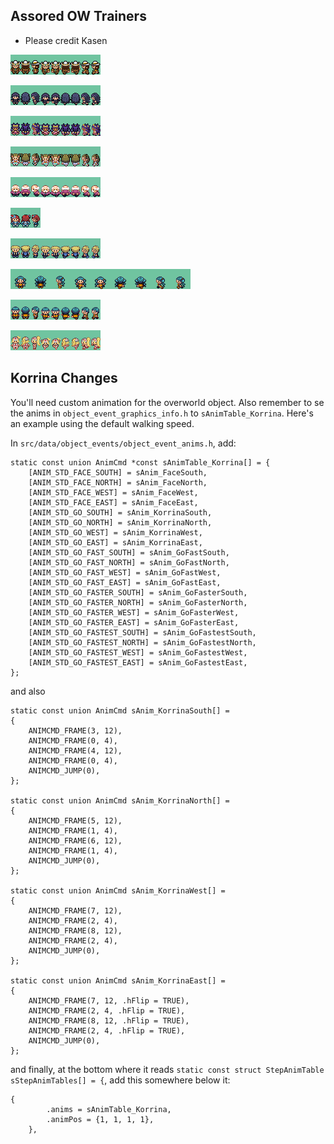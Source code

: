 ## Assored OW Trainers
- Please credit Kasen

![clay.png](clay.png)

![hexmaniac_object.png](hexmaniac_object.png)

![iris.png](iris.png)

![jasmine_ow.png](jasmine_ow.png)

![old_man.png](old_man.png)

![skyla_ow.png](skyla_ow.png)

![volkner_ow.png](volkner_ow.png)

![bw_ace_trainer_f.png](bw_ace_trainer_f.png)

![bw_ace_trainer_m.png](bw_ace_trainer_m.png)

![korrina.png](korrina.png)

## Korrina Changes

You'll need custom animation for the overworld object. Also remember to se the anims in `object_event_graphics_info.h` to `sAnimTable_Korrina`. Here's an example using the default walking speed.

In `src/data/object_events/object_event_anims.h`, add:

```
static const union AnimCmd *const sAnimTable_Korrina[] = {
    [ANIM_STD_FACE_SOUTH] = sAnim_FaceSouth,
    [ANIM_STD_FACE_NORTH] = sAnim_FaceNorth,
    [ANIM_STD_FACE_WEST] = sAnim_FaceWest,
    [ANIM_STD_FACE_EAST] = sAnim_FaceEast,
    [ANIM_STD_GO_SOUTH] = sAnim_KorrinaSouth,
    [ANIM_STD_GO_NORTH] = sAnim_KorrinaNorth,
    [ANIM_STD_GO_WEST] = sAnim_KorrinaWest,
    [ANIM_STD_GO_EAST] = sAnim_KorrinaEast,
    [ANIM_STD_GO_FAST_SOUTH] = sAnim_GoFastSouth,
    [ANIM_STD_GO_FAST_NORTH] = sAnim_GoFastNorth,
    [ANIM_STD_GO_FAST_WEST] = sAnim_GoFastWest,
    [ANIM_STD_GO_FAST_EAST] = sAnim_GoFastEast,
    [ANIM_STD_GO_FASTER_SOUTH] = sAnim_GoFasterSouth,
    [ANIM_STD_GO_FASTER_NORTH] = sAnim_GoFasterNorth,
    [ANIM_STD_GO_FASTER_WEST] = sAnim_GoFasterWest,
    [ANIM_STD_GO_FASTER_EAST] = sAnim_GoFasterEast,
    [ANIM_STD_GO_FASTEST_SOUTH] = sAnim_GoFastestSouth,
    [ANIM_STD_GO_FASTEST_NORTH] = sAnim_GoFastestNorth,
    [ANIM_STD_GO_FASTEST_WEST] = sAnim_GoFastestWest,
    [ANIM_STD_GO_FASTEST_EAST] = sAnim_GoFastestEast,
};
```

and also 

```
static const union AnimCmd sAnim_KorrinaSouth[] =
{
    ANIMCMD_FRAME(3, 12),
    ANIMCMD_FRAME(0, 4),
    ANIMCMD_FRAME(4, 12),
    ANIMCMD_FRAME(0, 4),
    ANIMCMD_JUMP(0),
};

static const union AnimCmd sAnim_KorrinaNorth[] =
{
    ANIMCMD_FRAME(5, 12),
    ANIMCMD_FRAME(1, 4),
    ANIMCMD_FRAME(6, 12),
    ANIMCMD_FRAME(1, 4),
    ANIMCMD_JUMP(0),
};

static const union AnimCmd sAnim_KorrinaWest[] =
{
    ANIMCMD_FRAME(7, 12),
    ANIMCMD_FRAME(2, 4),
    ANIMCMD_FRAME(8, 12),
    ANIMCMD_FRAME(2, 4),
    ANIMCMD_JUMP(0),
};

static const union AnimCmd sAnim_KorrinaEast[] =
{
    ANIMCMD_FRAME(7, 12, .hFlip = TRUE),
    ANIMCMD_FRAME(2, 4, .hFlip = TRUE),
    ANIMCMD_FRAME(8, 12, .hFlip = TRUE),
    ANIMCMD_FRAME(2, 4, .hFlip = TRUE),
    ANIMCMD_JUMP(0),
};
```

and finally, at the bottom where it reads `static const struct StepAnimTable sStepAnimTables[] = {`, add this somewhere below it:

```
{
        .anims = sAnimTable_Korrina,
        .animPos = {1, 1, 1, 1},
    },
```
